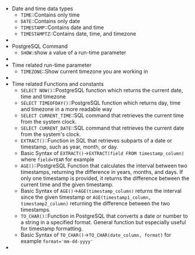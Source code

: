 - Date and time data types
    - `TIME`::Contains only time
    - `DATE`::Contains only date
    - `TIMESTAMP`::Contains date and time
    - `TIMESTAMPTZ`::Contains date, time, and timezone 
- 
- PostgreSQL Command
    - `SHOW`::show a value of a run-time parameter 
- 
- Time related run-time parameter
    - `TIMEZONE`::Show current timezone you are working in
- 
- Time related Functions and constants
    - `SELECT NOW()`::PostgreSQL function which returns the current date, time and timezone
    - `SELECT TIMEOFDAY()`::PostgreSQL function which returns day, time and timezone in a more readable way
    - `SELECT CURRENT_TIME`::SQL command that retrieves the current time from the system clock.
    - `SELECT CURRENT_DATE`::SQL command that retrieves the current date from the system's clock.
    - `EXTRACT()`::Function in SQL that retrieves subparts of a date or timestamp, such as year, month, or day.
    - Basic Syntax of `EXTRACT()`→`EXTRACT(field FROM timestamp_column)` where `field=YEAR` for example 
    - `AGE()`::PostgreSQL Function that calculates the interval between two timestamps, returning the difference in years, months, and days. If only one timestamp is provided, it returns the difference between the current time and the given timestamp.
    - Basic Syntax of `AGE()`→`AGE(timestamp_column)` returns the interval since the given timestamp or `AGE(timestamp1_column, timestamp2_column)` returning the difference between the two timestamps. 
    - `TO_CHAR()`::Function in PostgreSQL that converts a date or number to a string in a specified format. General function but especially useful for timestamp formatting.
    - Basic Syntax of `TO_CHAR()`→`TO_CHAR(date_column, format)` for example `format='mm-dd-yyyy'` 
- 
